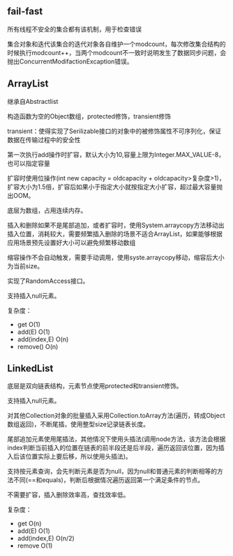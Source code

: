 ## fail-fast

所有线程不安全的集合都有该机制，用于检查错误

集合对象和迭代该集合的迭代对象各自维护一个modcount，每次修改集合结构的时候执行modcount++，当两个modcount不一致时说明发生了数据同步问题，会抛出ConcurrentModifactionExcaption错误。

## ArrayList

继承自Abstractlist

构造函数为空的Object数组，protected修饰，transient修饰

transient：使得实现了Serilizable接口的对象中的被修饰属性不可序列化，保证数据在传输过程中的安全性

第一次执行add操作时扩容，默认大小为10,容量上限为Integer.MAX_VALUE-8，也可以指定容量

扩容时使用位操作(int new capacity = oldcapacity + oldcapacity>复杂度>1)，扩容大小为1.5倍，扩容后如果小于指定大小就按指定大小扩容，超过最大容量抛出OOM。

底层为数组，占用连续内存。

插入和删除如果不是尾部追加，或者扩容时，使用System.arraycopy方法移动出插入位置，消耗较大，需要频繁插入删除的场景不适合ArrayList，如果能够根据应用场景预先设置好大小可以避免频繁移动数组

缩容操作不会自动触发，需要手动调用，使用syste.arraycopy移动，缩容后大小为当前size。

实现了RandomAccess接口。

支持插入null元素。

复杂度：

  - get O(1)
  - add(E) O(1)
  - add(index,E) O(n)
  - remove() O(n) 

## LinkedList

底层是双向链表结构，元素节点使用protected和transient修饰。

支持插入null元素。

对其他Collection对象的批量插入采用Collection.toArray方法(遍历，转成Object数组返回)，不断尾插，使用整型size记录链表长度。

尾部追加元素使用尾插法，其他情况下使用头插法(调用node方法，该方法会根据index判断当前插入的位置在链表的前半段还是后半段，遍历返回该位置，因为插入后该位置实际上要后移，所以使用头插法)。

支持按元素查询，会先判断元素是否为null，因为null和普通元素的判断相等的方法不同(==和equals)，判断后根据情况遍历返回第一个满足条件的节点。

不需要扩容，插入删除效率高，查找效率低。

复杂度：

  - get O(n)
  - add(E) O(1)
  - add(index,E) O(n/2)
  - remove O(1)


